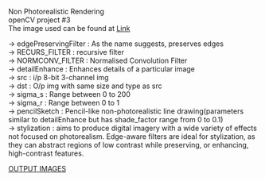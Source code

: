Non Photorealistic Rendering <br>
openCV project #3<br>
The image used can be found at [Link](https://github.com/Sidhved/MyMachineGotEyes/blob/main/NonPhotorealisticRendering/Amy.jpg)

-> edgePreservingFilter : As the name suggests, preserves edges<br>
-> RECURS_FILTER : recursive filter<br>
-> NORMCONV_FILTER : Normalised Convolution Filter<br>
-> detailEnhance : Enhances details of a particular image<br>
    -> src : i/p 8-bit 3-channel img<br>
    -> dst : O/p img with same size and type as src<br>
    -> sigma_s : Range between 0 to 200<br>
    -> sigma_r : Range between 0 to 1<br>
-> pencilSketch : Pencil-like non-photorealistic line drawing(parameters similar to detailEnhance but has shade_factor range from 0 to 0.1)<br>
-> stylization : aims to produce digital imagery with a wide variety of effects not focused on photorealism. Edge-aware filters are ideal for stylization, as they can abstract regions of low contrast while preserving, or enhancing, high-contrast features.<br>

[OUTPUT IMAGES](https://github.com/Sidhved/MyMachineGotEyes/tree/main/NonPhotorealisticRendering/OutputImages)